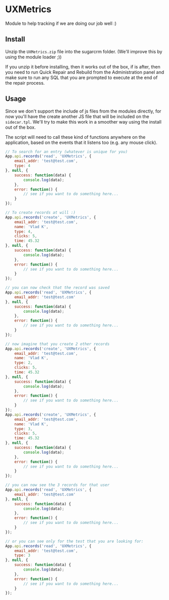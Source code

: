 # UXMetrics

Module to help tracking if we are doing our job well :)

## Install

Unzip the `UXMetrics.zip` file into the sugarcrm folder.
(We'll improve this by using the module loader ;))

If you unzip it before installing, then it works out of the box, if is after, 
then you need to run Quick Repair and Rebuild from the Administration panel and 
make sure to run any SQL that you are prompted to execute at the end of the repair
process.

## Usage

Since we don't support the include of js files from the modules directly, for 
now you'll have the create another JS file that will be included on the `sidecar.tpl`. 
We'll try to make this work in a smoother way using the install out of the box.

The script will need to call these kind of functions anywhere on the application, 
based on the events that it listens too (e.g. any mouse click).

```javascript
// To search for an entry (whatever is unique for you)
App.api.records('read', 'UXMetrics', {
    email_addr: 'test@test.com',
    type: 4
}, null, {
    success: function(data) {
        console.log(data);
    },
    error: function() {
        // see if you want to do something here...
    }
});

// To create records at will :)
App.api.records('create', 'UXMetrics', {
    email_addr: 'test@test.com',
    name: 'Vlad K',
    type: 4,
    clicks: 5,
    time: 45.32
}, null, {
    success: function(data) {
        console.log(data);
    },
    error: function() {
        // see if you want to do something here...
    }
});

// you can now check that the record was saved
App.api.records('read', 'UXMetrics', {
    email_addr: 'test@test.com'
}, null, {
    success: function(data) {
        console.log(data);
    },
    error: function() {
        // see if you want to do something here...
    }
});

// now imagine that you create 2 other records
App.api.records('create', 'UXMetrics', {
    email_addr: 'test@test.com',
    name: 'Vlad K',
    type: 2,
    clicks: 5,
    time: 45.32
}, null, {
    success: function(data) {
        console.log(data);
    },
    error: function() {
        // see if you want to do something here...
    }
});
App.api.records('create', 'UXMetrics', {
    email_addr: 'test@test.com',
    name: 'Vlad K',
    type: 3,
    clicks: 5,
    time: 45.32
}, null, {
    success: function(data) {
        console.log(data);
    },
    error: function() {
        // see if you want to do something here...
    }
});

// you can now see the 3 records for that user
App.api.records('read', 'UXMetrics', {
    email_addr: 'test@test.com'
}, null, {
    success: function(data) {
        console.log(data);
    },
    error: function() {
        // see if you want to do something here...
    }
});

// or you can see only for the test that you are looking for:
App.api.records('read', 'UXMetrics', {
    email_addr: 'test@test.com',
    type: 3
}, null, {
    success: function(data) {
        console.log(data);
    },
    error: function() {
        // see if you want to do something here...
    }
});
```

